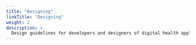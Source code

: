 ```yaml
---
title: "Designing"
linkTitle: "Designing"
weight: 2
description: >
  Design guidelines for developers and designers of digital health applications
---
```


